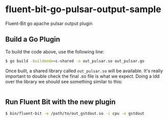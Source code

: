 # fluent-bit-go-pulsar-output-sample

Fluent-Bit go apache pulsar output plugin

## Build a Go Plugin

To build the code above, use the following line:

```sh
$ go build -buildmode=c-shared -o out_pulsar.so out_pulsar.go
```

Once built, a shared library called `out_pulsar.so` will be available. It's really important to double check the final .so file is what we expect. Doing a ldd over the library we should see something similar to this:

```sh

```

## Run Fluent Bit with the new plugin

```sh
$ bin/fluent-bit -e /path/to/out_gstdout.so -i cpu -o gstdout
```
